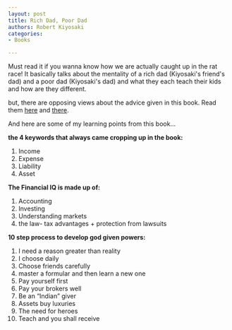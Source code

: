 ```yaml
---
layout: post
title: Rich Dad, Poor Dad
authors: Robert Kiyosaki
categories:
- Books

---
```



Must read it if you wanna know how we are actually caught up in the rat race! It basically talks about the mentality of a rich dad (Kiyosaki's friend's dad) and a poor dad (Kiyosaki's dad) and what they each teach their kids and how are they different.

but, there are opposing views about the advice given in this book. Read them [here](http://www.slate.com/?id=2067175) and [there](http://www.johntreed.com/Kiyosaki.html). 

And here are some of my learning points from this book...

**the 4 keywords that always came cropping up in the book:**

1. Income
2. Expense
3. Liability
4. Asset

**The Financial IQ is made up of:**

1. Accounting
2. Investing
3. Understanding markets
4. the law- tax advantages + protection from lawsuits

**10 step process to develop god given powers:**

1. I need a reason greater than reality
2. I choose daily
3. Choose friends carefully
4. master a formular and then learn a new one
5. Pay yourself first
6. Pay your brokers well
7. Be an “Indian” giver
8. Assets buy luxuries
9. The need for heroes
10. Teach and you shall receive
